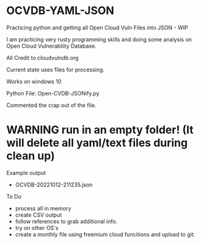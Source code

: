 # OCVDB-YAML-JSON
Practicing python and getting all Open Cloud Vuln Files into JSON - WIP

I am practicing very rusty programming skills and doing some analysis on Open Cloud Vulnerability Database. 

All Credit to cloudvulndb.org

Current state uses files for processing.

Works on windows 10 

Python File: Open-CVDB-JSONify.py

Commented the crap out of the file.

# WARNING run in an empty folder! (It will delete all yaml/text files during clean up)

Example output
- OCVDB-20221012-211235.json

To Do
- process all in memory
- create CSV output
- follow references to grab additional info.
- try on other OS's
- create a monthly file using freemium cloud funcitions and upload to git.


